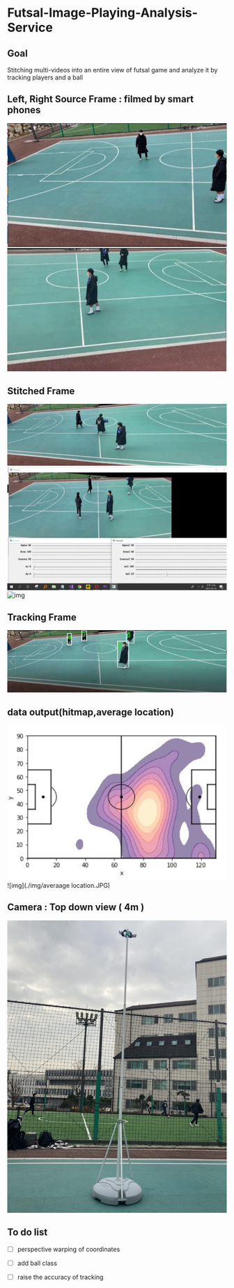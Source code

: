 # Futsal-Image-Playing-Analysis-Service
## Goal 
Stitching multi-videos into an entire view of futsal game and analyze it by tracking players and a ball

## Left, Right Source Frame : filmed by smart phones 
![img](./img/left.JPG)
![img](./img/right.JPG) 

## Stitched Frame 
![img](./img/frame.png)
![img](./img/HomographyControl.png)
![img](./img/grame00375.jpg)

## Tracking Frame 
![img](./img/tracking.JPG)

## data output(hitmap,average location)
![img](./img/hitmap.JPG)
![img](./img/averaage location.JPG)

## Camera : Top down view ( 4m ) 
![img](./img/camera.jpg)

## To do list  
- [ ] perspective warping of coordinates
- [ ] add ball class
- [ ] raise the accuracy of tracking


